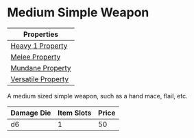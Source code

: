 # Medium Simple Weapon

| Properties                                                               |
| ------------------------------------------------------------------------ |
| [Heavy 1 Property](../Weapon%20Properties/Heavy%20X%20Property.md)       |
| [Melee Property](../Weapon%20Properties/Melee%20Property.md)             |
| [Mundane Property](../../../Material%20Properties/Mundane%20Property.md) |
| [Versatile Property](../Weapon%20Properties/Versatile%20Property.md)     |

A medium sized simple weapon, such as a hand mace, flail, etc.

| Damage Die | Item Slots | Price |
| ---------- | ---------- | ----- |
| d6         | 1          | 50    |
